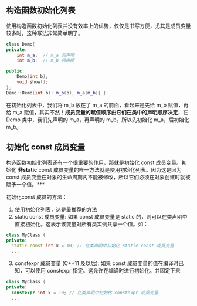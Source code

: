 ## 构造函数初始化列表

使用构造函数初始化列表并没有效率上的优势，仅仅是书写方便，尤其是成员变量较多时，这种写法非常简单明了。

~~~cpp
class Demo{
private:
    int m_a;  // m_a 先声明
    int m_b;  // m_b 后声明

public:
    Demo(int b);
    void show();
};
Demo::Demo(int b): m_b(b), m_a(m_b){ }
~~~

在初始化列表中，我们将 m_b 放在了 m_a 的前面，看起来是先给 m_b 赋值，再给 m_a 赋值，其实不然！**成员变量的赋值顺序由它们在类中的声明顺序决定**，在 Demo 类中，我们先声明的 m_a，再声明的 m_b。所以先初始化 m_a，后初始化m_b。


## 初始化 const 成员变量

构造函数初始化列表还有一个很重要的作用，那就是初始化 const 成员变量。初始化 **非static** const 成员变量的唯一方法就是使用初始化列表。因为这是因为 const 成员变量在对象的生命周期内不能被修改，所以它们必须在对象创建时就被赋予一个值。***

初始化const 成员的方法：

1. 使用初始化列表，这是最推荐的方法
2. static const 成员变量: 如果 const 成员变量是 static 的，则可以在类声明中直接初始化。这表示该变量对所有类实例共享一个值。如：

~~~cpp
class MyClass {
private:
  static const int x = 10; // 在类声明中初始化 static const 成员变量
  ...
~~~

3. constexpr 成员变量 (C++11 及以后): 如果 const 成员变量的值在编译时已知，可以使用 constexpr 指定。这允许在编译时进行初始化。并固定下来

~~~cpp
class MyClass {
private:
  constexpr int x = 10; // 在类声明中初始化 constexpr 成员变量
  ...
~~~
